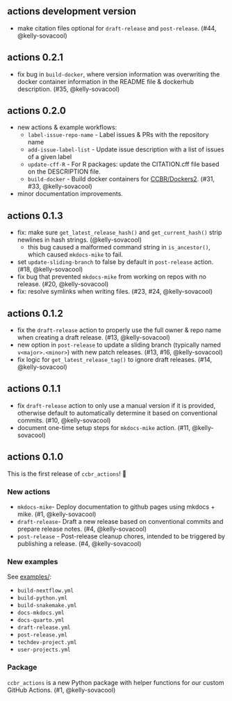 ## actions development version

- make citation files optional for `draft-release` and `post-release`. (#44, @kelly-sovacool)

## actions 0.2.1

- fix bug in `build-docker`, where version information was overwriting the docker container information in the README file & dockerhub description. (#35, @kelly-sovacool)

## actions 0.2.0

- new actions & example workflows:
  - `label-issue-repo-name` - Label issues & PRs with the repository name
  - `add-issue-label-list` - Update issue description with a list of issues of a given label
  - `update-cff-R` - For R packages: update the CITATION.cff file based on the DESCRIPTION file.
  - `build-docker` - Build docker containers for [CCBR/Dockers2](https://github.com/CCBR/dockers2). (#31, #33, @kelly-sovacool)
- minor documentation improvements.

## actions 0.1.3

- fix: make sure `get_latest_release_hash()` and `get_current_hash()` strip newlines in hash strings. (@kelly-sovacool)
  - this bug caused a malformed command string in `is_ancestor()`, which caused `mkdocs-mike` to fail.
- set `update-sliding-branch` to false by default in `post-release` action. (#18, @kelly-sovacool)
- fix bug that prevented `mkdocs-mike` from working on repos with no release. (#20, @kelly-sovacool)
- fix: resolve symlinks when writing files. (#23, #24, @kelly-sovacool)

## actions 0.1.2

- fix the `draft-release` action to properly use the full owner & repo name when creating a draft release. (#13, @kelly-sovacool)
- new option in `post-release` to update a sliding branch (typically named `v<major>.<minor>`) with new patch releases. (#13, #16, @kelly-sovacool)
- fix logic for `get_latest_release_tag()` to ignore draft releases. (#14, @kelly-sovacool)

## actions 0.1.1

- fix `draft-release` action to only use a manual version if it is provided, otherwise default to automatically determine it based on conventional commits. (#10, @kelly-sovacool)
- document one-time setup steps for `mkdocs-mike` action. (#11, @kelly-sovacool)

## actions 0.1.0

This is the first release of `ccbr_actions`! 🎉

### New actions

- `mkdocs-mike`- Deploy documentation to github pages
  using mkdocs + mike. (#1, @kelly-sovacool)
- `draft-release`- Draft a new release based on
  conventional commits and prepare release notes. (#4, @kelly-sovacool)
- `post-release` - Post-release cleanup chores, intended
  to be triggered by publishing a release. (#4, @kelly-sovacool)

### New examples

See [examples/](/examples):

- `build-nextflow.yml`
- `build-python.yml`
- `build-snakemake.yml`
- `docs-mkdocs.yml`
- `docs-quarto.yml`
- `draft-release.yml`
- `post-release.yml`
- `techdev-project.yml`
- `user-projects.yml`

### Package

`ccbr_actions` is a new Python package with helper functions for our custom GitHub Actions. (#1, @kelly-sovacool)
